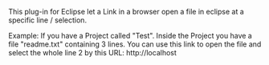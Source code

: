 This plug-in for Eclipse let a Link in a browser open a file in eclipse at a specific line / selection.

Example:
If you have a Project called "Test". Inside the Project you have a file "readme.txt" containing 3 lines. You can use this link to open the file and select the whole line 2 by this URL: http://localhost
